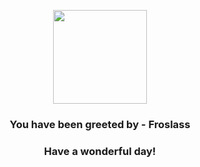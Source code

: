 <p align="center">
    <img src="https://raw.githubusercontent.com/PokeAPI/sprites/master/sprites/pokemon/478.png" width="150" height="150">
</p>
<h3 align="center">You have been greeted by - <b>Froslass</b></h3>
<h3 align="center">Have a wonderful day!</h3>
